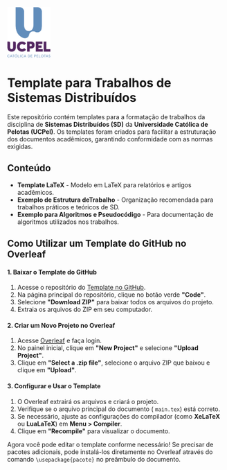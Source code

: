 <img src="https://github.com/albandes/Template-para-Trabalho-de-Disciplina---MEEC---UCPEL/blob/main/img/logo_UCPEL.png?raw=true" alt="Logo" width="100">


# Template para Trabalhos de Sistemas Distribuídos 

Este repositório contém templates para a formatação de trabalhos da disciplina de **Sistemas Distribuídos (SD)** da **Universidade Católica de Pelotas (UCPel)**. Os templates foram criados para facilitar a estruturação dos documentos acadêmicos, garantindo conformidade com as normas exigidas.

## Conteúdo

- **Template LaTeX** - Modelo em LaTeX para relatórios e artigos acadêmicos.
- **Exemplo de Estrutura deTrabalho** - Organização recomendada para trabalhos práticos e teóricos de SD.
- **Exemplo para Algoritmos e Pseudocódigo** - Para documentação de algoritmos utilizados nos trabalhos.


## Como Utilizar um Template do GitHub no Overleaf

#### **1. Baixar o Template do GitHub**

1.  Acesse o repositório do [Template no GitHub](https://github.com/albandes/Template-para-Trabalho-de-Disciplina---MEEC---UCPEL).
2.  Na página principal do repositório, clique no botão verde **"Code"**.
3.  Selecione **"Download ZIP"** para baixar todos os arquivos do projeto.
4.  Extraia os arquivos do ZIP em seu computador.

#### **2. Criar um Novo Projeto no Overleaf**

1.  Acesse [Overleaf](https://www.overleaf.com/) e faça login.
2.  No painel inicial, clique em **"New Project"** e selecione **"Upload Project"**.
3.  Clique em **"Select a .zip file"**, selecione o arquivo ZIP que baixou e clique em **"Upload"**.

#### **3. Configurar e Usar o Template**

1.  O Overleaf extrairá os arquivos e criará o projeto.
2.  Verifique se o arquivo principal do documento ( `main.tex`) está correto.
3.  Se necessário, ajuste as configurações do compilador (como **XeLaTeX** ou **LuaLaTeX**) em **Menu > Compiler**.
4.  Clique em **"Recompile"** para visualizar o documento.

Agora você pode editar o template conforme necessário! Se precisar de pacotes adicionais, pode instalá-los diretamente no Overleaf através do comando `\usepackage{pacote}` no preâmbulo do documento.
